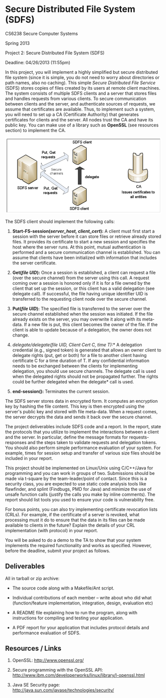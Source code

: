 Secure Distributed File System (SDFS)
================================================

CS6238 Secure Computer Systems

Spring 2013

Project 2: Secure Distributed File System (SDFS)

Deadline: 04/26/2013 (11:55pm)

In this project, you will implement a highly simplified but secure distributed file system
(since it is simple, you do not need to worry about directories or path names, also no caching).
This simple *Secure Distributed File Service* (SDFS) stores copies of files created by its users
at remote client machines.
The system consists of multiple SDFS clients and a server that stores files and handles requests
from various clients.
To secure communication between clients and the server, and authenticate sources of requests, we
assume that certificates are available.
Thus, to implement such a system, you will need to set up a CA (Certificate Authority) that
generates certificates for clients and the server.
All nodes trust the CA and have its public key.
You can make use of a library such as **OpenSSL** (see resources section) to implement the CA.

![Architecture diagram](./arch.png)

The SDFS client should implement the following calls:

1. **Start-FS-session(<i>server_host, client_cert</i>):**
A client must first start a session with the server before it can store files or retrieve
already stored files.
It provides its certificate to start a new session and specifies the host where the server runs.
At this point, mutual authentication is performed and a secure communication channel is established.
You can  assume that clients have been initialized with information that includes the server certificate.

2. **Get(<i>file UID</i>):**
Once a session is established, a client can request a file (over the secure channel) from the server
using this call.
A request coming over a session is honored only if it is for a file owned by the client that set up the 
session, or this client has a valid delegation (see delegate call).
If successful, the file having unique identifier UID is transferred to the requesting client node over
the secure channel.

3. **Put(<i>file UID</i>):**
The specified file is transferred to the server over the secure channel established when the session was 
initiated.
If the file already exists on the server, you may overwrite it along with its meta-data.
If a new file is put, this client becomes the owner of the file.
If the client is able to update because of a delegation, the owner does not change.

4. **delegate/delegate*(<i>file UID, Client Cert C, time T</i>):**
A delegation credential (e.g., signed token) is generated that allows an owner client to delegate rights
(put, get or both) for a file to another client having certificate C for a time duration of T.
If any confidential information needs to be exchanged between the clients for implementing delegation,
you should use secure channels.
The delegate call is used when the delegated rights should not be propagated further.
The rights could be further delegated when the delegate* call is used.

5. **end-session():** Terminates the current session.

The SDFS server stores data in encrypted form.
It computes an encryption key by hashing the file content.
This key is then encrypted using the server's public key and stored with file meta-data.
When a request comes, the server decrypts the data and sends it back over the secure channel. 

The project deliverables include SDFS code and a report.
In the report, state the protocols that you utilize to implement the interactions between a client
and the server.
In particular, define the message formats for requests-responses and the steps taken to validate
requests and delegation tokens.
You should also perform simple performance evaluation of your system.
For example, times for session setup and transfer of various size files should be included in your report. 

This project should be implemented on Linux/Unix using C/C++/Java for programming and you can work in
groups of two. 
Submissions should be made via t-square by the team-leader/point of contact.
Since this is a security class, you are expected to use static code analysis tools like flawfinder,
and splint (Findbugs, PMD for Java) and minimize the use of unsafe function calls (justify the calls
you make by inline comments).
The report should list tools you used to ensure your code is vulnerability free.

For bonus points, you can also try implementing certificate revocation lists (CRLs).
For example, if the certificate of a server is revoked, what processing must it do to ensure that
the data in its files can be made available to clients in the future?
Explain the details of your CRL implementation (with protocol) in your report.

You will be asked to do a demo to the TA to show that your system implements the required functionality
and works as specified.
However, before the deadline, submit your project as follows.

Deliverables
------------

All in tarball or zip archive:

- The source code along with a Makefile/Ant script. 

- Individual contributions of each member – write about who did what
(function/feature implementation, integration, design, evaluation etc) 

- A README file explaining how to run the program, along with instructions for compiling and
testing your application. 

- A PDF report for your application that includes protocol details and performance evaluation of SDFS.

Resources / Links
-----------------

1. OpenSSL:
http://www.openssl.org/

2. Secure programming with the OpenSSL API:
http://www.ibm.com/developerworks/linux/library/l-openssl.html

3. Java SE Security page:
http://java.sun.com/javase/technologies/security/
